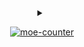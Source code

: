 <!-- body -->

<div align=center>

<details>

<summary>

[![moe-counter]](#)

</summary>

<br>

[![life]![PGP]![code]](https://keyoxide.org/81171C840F81C8843F1FA171E84F494AD6539CE2)

<details><summary></summary><br />

<div width=290>

<table align=center>

<th align=center>

&nbsp;

&nbsp;

| ←Freq | [Pulls] | [Issues] | [PyPI] | [Gist] | [Greasy Fork] | Rare→ |
| :---- | :-----: | :------: | :----: | :----: | :-----------: | ----: |

&nbsp;

| ←old | [Ruby] | [Shell] | [CommonLisp] | [Python] | [JavaScript] | [C]/[C++] | [TypeScript] | new→ |
| :--- | :----: | :-----: | :----------: | :------: | :----------: | :-------: | :----------: | ---: |

&nbsp;

| ←old | Windows | Ubuntu | Heroku | Docker | GitHub Actions | Mac | new→ |
| :--- | :-----: | :----: | :----: | :----: | :------------: | :-: | ---: |

&nbsp;

</th>

</table>

<details><summary></summary><br />

| GitHub Stats     |
| :--------------: |
| ![languages]     |
| ![contributions] |
| ![stats]         |

</details>

</details>

</details>

</div>

<!-- badges -->

[life]: https://img.shields.io/badge/life-failing-red
[PGP]: https://img.shields.io/badge/pgp-8117%201C84%200F81%20C884-blue
[code]: https://img.shields.io/badge/code-caotic-red

<!-- links -->

[Pulls]: https://github.com/pulls?q=is%3Aopen+is%3Apr+author%3Aeggplants+archived%3Afalse
[Issues]: https://github.com/issues?q=is%3Aopen+is%3Aissue+author%3Aeggplants+archived%3Afalse
[Greasy Fork]: https://greasyfork.org/en/users/671442-eggplants
[PyPI]: https://pypi.org/user/eggplants/
[Gist]: https://gist.github.com/eggplants

<!-- langs -->
[Ruby]: https://github.com/eggplants?tab=repositories&q=&type=&language=ruby&sort=
[Shell]: https://github.com/eggplants?tab=repositories&q=&type=&language=shell&sort=
[CommonLisp]: https://github.com/eggplants?tab=repositories&q=&type=&language=lisp&sort=
[Python]: https://github.com/eggplants?tab=repositories&q=&type=&language=python&sort=
[JavaScript]: https://github.com/eggplants?tab=repositories&q=&type=&language=javascript&sort=
[C]: https://github.com/eggplants?tab=repositories&q=&type=&language=c&sort=
[C++]: https://github.com/eggplants?tab=repositories&q=&type=&language=cpp&sort=
[TypeScript]: https://github.com/eggplants?tab=repositories&q=&type=&language=typescript&sort=

<!-- stats -->

[languages]: https://github-readme-stats.vercel.app/api/top-langs/?username=eggplants&layout=compact&hide=html,jupyter%20notebook,css
[contributions]: https://github-contribution-stats.vercel.app/api/?username=eggplants
[stats]: https://github-readme-stats.vercel.app/api?username=eggplants&count_private=true&show_icons=true&rank_icon=percentile
[moe-counter]: https://moe-counter.glitch.me/get/@eggplants-github-readme?theme=rule34

<!-- &hide=stars -->
